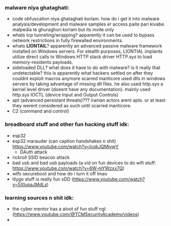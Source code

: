 ### malware niya ghataghati:
- code obfuscation niya ghataghati korlam. how do i get it into malware analysis/development and malware samples er access paite pari kivabe. malpedia te ghuraghuri korlam but its invite only
- whats tcp tunneling/wrapping? apparently it can be used to bypass network restrictions in fully firewalled environments.
- whats **LIONTAIL**? apparently an advanced passive malware framework installed on Windows servers. For stealth purposes, LIONTIAL implants utilize direct calls to Windows HTTP stack driver HTTP.sys to load memory-residents payloads.
- sideloaded DLL? what does it have to do with malware? is it really that undetectable? this is apparently what hackers settled on after they couldnt exploit macros anymore scarred manticore used dlls in windows servers by taking advantage of missing dll files. he also used http.sys a kernel level driver (doesnt have any documentation). mainly used http.sys IOCTL (device Input and Output Controls)
- apt (advanced persistant threats)??? iranian actors arent apts. or at least they werent considered as such until scarred manticore.
- C2 (command and control)
### breadboard stuff and other fun hacking stuff idk:
- esp32
- esp32 marauder (can caption handshakes n shit) https://www.youtube.com/watch?v=lcokJQMivwY
	- DAuth attack
- rickroll SSID beacon attack 
- bad usb and bad usb payloads (a vid on fun devices to do wifi stuff: https://www.youtube.com/watch?v=6W-mYWzxx7Q)
- wtfs secureboot and how do i turn it off lmao 
- lilygo stuff is really fun xDD (https://www.youtube.com/watch?v=5XIupaJMdLs)
### learning sources n shit idk:
- the cyber mentor has a aloot of fun stuff ngl (https://www.youtube.com/@TCMSecurityAcademy/videos)
- 